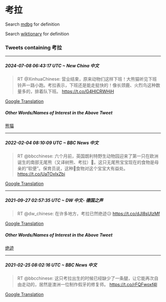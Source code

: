 # 考拉

Search [mdbg](https://www.mdbg.net/chinese/dictionary?page=worddict&wdrst=0&wdqb=考拉) for definition

Search [wiktionary](https://en.wiktionary.org/wiki/考拉) for definition

### Tweets containing 考拉

___
##### 2024-07-08 06:43:17 UTC ~ New China 中文
> RT @XinhuaChinese: 营业结束，原来动物们这样下班！大熊猫听见下班铃声一路小跑。考拉表示，下班还是能走挺快的！像长颈鹿、火烈鸟这种数量多的，排着队下班。 https://t.co/G4HICRWHjH

[Google Translation](https://translate.google.com/?hi=en&tab=TT&sl=zh-CN&tl=en&op=translate&text=RT+%40XinhuaChinese%3A+%E8%90%A5%E4%B8%9A%E7%BB%93%E6%9D%9F%EF%BC%8C%E5%8E%9F%E6%9D%A5%E5%8A%A8%E7%89%A9%E4%BB%AC%E8%BF%99%E6%A0%B7%E4%B8%8B%E7%8F%AD%EF%BC%81%E5%A4%A7%E7%86%8A%E7%8C%AB%E5%90%AC%E8%A7%81%E4%B8%8B%E7%8F%AD%E9%93%83%E5%A3%B0%E4%B8%80%E8%B7%AF%E5%B0%8F%E8%B7%91%E3%80%82%E8%80%83%E6%8B%89%E8%A1%A8%E7%A4%BA%EF%BC%8C%E4%B8%8B%E7%8F%AD%E8%BF%98%E6%98%AF%E8%83%BD%E8%B5%B0%E6%8C%BA%E5%BF%AB%E7%9A%84%EF%BC%81%E5%83%8F%E9%95%BF%E9%A2%88%E9%B9%BF%E3%80%81%E7%81%AB%E7%83%88%E9%B8%9F%E8%BF%99%E7%A7%8D%E6%95%B0%E9%87%8F%E5%A4%9A%E7%9A%84%EF%BC%8C%E6%8E%92%E7%9D%80%E9%98%9F%E4%B8%8B%E7%8F%AD%E3%80%82+https%3A%2F%2Ft.co%2FG4HICRWHjH)
##### Other Words/Names of Interest in the Above Tweet
[熊猫](熊猫.md)
___
##### 2022-02-04 08:10:09 UTC ~ BBC News 中文
> RT @bbcchinese: 六个月前，英国朗利特野生动物园迎来了第一只在欧洲诞生的南部无尾熊（又译树熊、考拉）🐨。这只无尾熊宝宝现在的食物是母亲的“软便”。保育员说，这种💩食物对这个宝宝大有益处。 https://t.co/UaTOxIxZbi

[Google Translation](https://translate.google.com/?hi=en&tab=TT&sl=zh-CN&tl=en&op=translate&text=RT+%40bbcchinese%3A+%E5%85%AD%E4%B8%AA%E6%9C%88%E5%89%8D%EF%BC%8C%E8%8B%B1%E5%9B%BD%E6%9C%97%E5%88%A9%E7%89%B9%E9%87%8E%E7%94%9F%E5%8A%A8%E7%89%A9%E5%9B%AD%E8%BF%8E%E6%9D%A5%E4%BA%86%E7%AC%AC%E4%B8%80%E5%8F%AA%E5%9C%A8%E6%AC%A7%E6%B4%B2%E8%AF%9E%E7%94%9F%E7%9A%84%E5%8D%97%E9%83%A8%E6%97%A0%E5%B0%BE%E7%86%8A%EF%BC%88%E5%8F%88%E8%AF%91%E6%A0%91%E7%86%8A%E3%80%81%E8%80%83%E6%8B%89%EF%BC%89%F0%9F%90%A8%E3%80%82%E8%BF%99%E5%8F%AA%E6%97%A0%E5%B0%BE%E7%86%8A%E5%AE%9D%E5%AE%9D%E7%8E%B0%E5%9C%A8%E7%9A%84%E9%A3%9F%E7%89%A9%E6%98%AF%E6%AF%8D%E4%BA%B2%E7%9A%84%E2%80%9C%E8%BD%AF%E4%BE%BF%E2%80%9D%E3%80%82%E4%BF%9D%E8%82%B2%E5%91%98%E8%AF%B4%EF%BC%8C%E8%BF%99%E7%A7%8D%F0%9F%92%A9%E9%A3%9F%E7%89%A9%E5%AF%B9%E8%BF%99%E4%B8%AA%E5%AE%9D%E5%AE%9D%E5%A4%A7%E6%9C%89%E7%9B%8A%E5%A4%84%E3%80%82+https%3A%2F%2Ft.co%2FUaTOxIxZbi)
___
##### 2021-09-27 02:57:35 UTC ~ DW 中文- 德国之声
> RT @dw_chinese: 在许多地方，考拉已然绝迹😥 https://t.co/dJl8sUlzMf

[Google Translation](https://translate.google.com/?hi=en&tab=TT&sl=zh-CN&tl=en&op=translate&text=RT+%40dw_chinese%3A+%E5%9C%A8%E8%AE%B8%E5%A4%9A%E5%9C%B0%E6%96%B9%EF%BC%8C%E8%80%83%E6%8B%89%E5%B7%B2%E7%84%B6%E7%BB%9D%E8%BF%B9%F0%9F%98%A5+https%3A%2F%2Ft.co%2FdJl8sUlzMf)
##### Other Words/Names of Interest in the Above Tweet
[绝迹](绝迹.md)
___
##### 2021-02-25 08:02:16 UTC ~ BBC News 中文
> RT @bbcchinese: 这只考拉出生的时候已经缺少了一条腿，让它能再次自由走动的，居然是澳洲一位制作假牙的修复师。 https://t.co/rFQFwoxf4l

[Google Translation](https://translate.google.com/?hi=en&tab=TT&sl=zh-CN&tl=en&op=translate&text=RT+%40bbcchinese%3A+%E8%BF%99%E5%8F%AA%E8%80%83%E6%8B%89%E5%87%BA%E7%94%9F%E7%9A%84%E6%97%B6%E5%80%99%E5%B7%B2%E7%BB%8F%E7%BC%BA%E5%B0%91%E4%BA%86%E4%B8%80%E6%9D%A1%E8%85%BF%EF%BC%8C%E8%AE%A9%E5%AE%83%E8%83%BD%E5%86%8D%E6%AC%A1%E8%87%AA%E7%94%B1%E8%B5%B0%E5%8A%A8%E7%9A%84%EF%BC%8C%E5%B1%85%E7%84%B6%E6%98%AF%E6%BE%B3%E6%B4%B2%E4%B8%80%E4%BD%8D%E5%88%B6%E4%BD%9C%E5%81%87%E7%89%99%E7%9A%84%E4%BF%AE%E5%A4%8D%E5%B8%88%E3%80%82+https%3A%2F%2Ft.co%2FrFQFwoxf4l)
